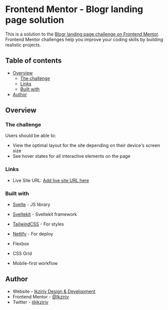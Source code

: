 # Frontend Mentor - Blogr landing page solution

This is a solution to the [Blogr landing page challenge on Frontend Mentor](https://www.frontendmentor.io/challenges/blogr-landing-page-EX2RLAApP). Frontend Mentor challenges help you improve your coding skills by building realistic projects. 

## Table of contents

- [Overview](#overview)
  - [The challenge](#the-challenge)
  - [Links](#links)
  - [Built with](#built-with)
- [Author](#author)

## Overview

### The challenge

Users should be able to:

- View the optimal layout for the site depending on their device's screen size
- See hover states for all interactive elements on the page

### Links

- Live Site URL: [Add live site URL here](https://blogr-landing-page-ch.netlify.app/)

### Built with

- [Svelte](https://svelte.dev/) - JS library
- [Sveltekit](https://kit.svelte.dev/) - Sveltekit framework
- [TailwindCSS](https://tailwindcss.com/) - For styles
- [Netlify](https://www.netlify.com/) - For deploy

- Flexbox
- CSS Grid
- Mobile-first workflow

## Author

- Website - [Ikziriv Design & Development](https://www.ikziriv.com)
- Frontend Mentor - [@Ikziriv](https://www.frontendmentor.io/profile/Ikziriv)
- Twitter - [@ikziriv](https://www.twitter.com/ikziriv)
